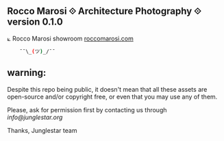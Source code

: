 ## Rocco Marosi ⟐ Architecture Photography ⟐ version 0.1.0

⟀ Rocco Marosi showroom [roccomarosi.com](http://roccomarosi.com)

```sh
	¯¯\_(ツ)_/¯¯ 
```
## warning:

Despite this repo being public, it doesn't mean that all these assets are open-source and/or copyright free, or even that you may use any of them.

Please, ask for permission first by contacting us through _info@junglestar.org_

Thanks, Junglestar team